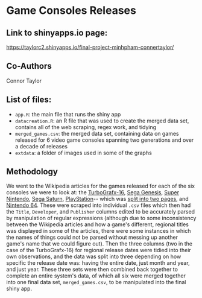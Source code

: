 # Game Consoles Releases

## Link to shinyapps.io page:
https://taylorc2.shinyapps.io/final-project-minhpham-connertaylor/

## Co-Authors
Connor Taylor

## List of files:
* `app.R`: the main file that runs the shiny app
* `datacreation.R`: an R file that was used to create the merged data set, contains all of the web scraping, regex work, and tidying
* `merged_games.csv`: the merged data set, containing data on games released for 6 video game consoles spanning two generations and over a decade of releases
* `extdata`: a folder of images used in some of the graphs

## Methodology
We went to the Wikipedia articles for the games released for each of the six consoles we were to look at: the [TurboGrafx-16](https://en.wikipedia.org/wiki/List_of_TurboGrafx-16_games), [Sega Genesis](https://en.wikipedia.org/wiki/List_of_Sega_Genesis_games), [Super Nintendo](https://en.wikipedia.org/wiki/List_of_Super_Nintendo_Entertainment_System_games), [Sega Saturn](https://en.wikipedia.org/wiki/List_of_Sega_Saturn_games), [PlayStation](https://en.wikipedia.org/wiki/List_of_PlayStation_games_(A%E2%80%93L))-- which was [split into two pages](https://en.wikipedia.org/wiki/List_of_PlayStation_games_(M%E2%80%93Z)), and [Nintendo 64](https://en.wikipedia.org/wiki/List_of_Nintendo_64_games). These were scraped into individual `.csv` files which then had the `Title`, `Developer`, and `Publisher` columns edited to be accurately parsed by manipulation of regular expressions (although due to some inconsistency between the Wikipedia articles and how a game's different, regional titles was displayed in some of the articles, there were some instances in which the names of things could not be parsed without messing up another game's name that we could figure out). Then the three columns (two in the case of the TurboGrafx-16) for regional release dates were tidied into their own observations, and the data was split into three depending on how specific the release date was: having the entire date, just month and year, and just year. These three sets were then combined back together to complete an entire system's data, of which all six were merged together into one final data set, `merged_games.csv`, to be manipulated into the final shiny app.

